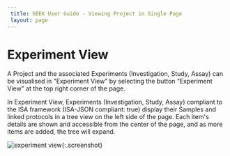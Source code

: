 ```yaml
---
 title: SEEK User Guide - Viewing Project in Single Page
 layout: page
---
```


# Experiment View

A Project and the associated Experiments (Investigation, Study, Assay) can be visualised in "Experiment View" by selecting the button “Experiment View” at the top right corner of the page.

In Experiment View, Experiments (Investigation, Study, Assay) compliant to the ISA framework (ISA-JSON compliant: true) display their Samples and linked protocols in a tree view on the left side of the page. Each item's details are shown and accessible from the center of the page, and as more items are added, the tree will expand.

![experiment view](/images/experiment_view_01.png){:.screenshot}

